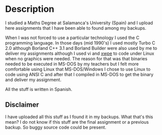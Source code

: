 # Description

I studied a Maths Degree at Salamanca's University (Spain) and I upload here assignments that I have been able to found among my backups.

When I was not forced to use a particular technology I used the C programming language. In those days (mid 1990's) I used mostly Turbo C 2.0 although Borland C++ 3.1 and Borland Builder were also used by me to deliver my assignments although I used vi and [xwpe](http://www.identicalsoftware.com/xwpe/) to code under Linux when no graphics were needed. The reason for that was that binaries needed to be executed in MS-DOS by my teachers but I felt more comfortable using Linux that MS-DOS/Windows I chose to use Linux to code using ANSI C and after that I compiled in MS-DOS to get the binary and deliver my assignment.

All the stuff is written in Spanish.

## Disclaimer

I have uploaded all this stuff as I found it in my backups. What that's this mean? I do not know if this stuff are the final assignment or a previous backup. So buggy source code could be present.
